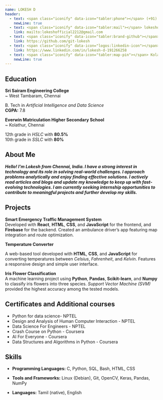 ```yaml
---
name: LOKESH D
header:
  - text: <span class="iconify" data-icon="tabler:phone"></span> (+91) 6369391995 
    newLine: true
  - text: <span class="iconify" data-icon="tabler:mail"></span> lokeshofficial2212@gmail.com
    link: mailto:lokeshofficial2212@gmail.com
  - text: <span class="iconify" data-icon="tabler:brand-github"></span> git-lokesh
    link: https://github.com/git-lokesh
  - text: <span class="iconify" data-icon="logos:linkedin-icon"></span> Lokesh D
    link: https://www.linkedin.com/in/lokesh-d-191266258
  - text: <span class="iconify" data-icon="tabler:map-pin"></span> Kolathur, Chennai - 600099</div>
    newLine: true
---
```


## Education

**Sri Sairam Engineering College**    
    ~ West Tambaram, Chennai

B. Tech in *Artificial Intelligence and Data Science*  
**CGPA:** 7.8

**Everwin Matriculation Higher Secondary School**  
    ~ Kolathur, Chennai
    
12th grade in *HSLC* with **80.5%**  
10th grade in *SSLC* with **80%**    

## About Me

_**Hello! I'm Lokesh from Chennai, India. I have a strong interest in technology and its role in solving real-world challenges. I approach problems analytically and enjoy finding effective solutions. I actively read articles and blogs and update my knowledge to keep up with fast-evolving technologies. I am currently seeking internship opportunities to contribute to meaningful projects and further develop my skills.**_

## Projects

**Smart Emergency Traffic Management System**  
Developed with **React**, **HTML**, **CSS**, and **JavaScript** for the frontend, and **Firebase** for the backend. Created an ambulance driver’s app featuring map integration and route optimization.


**Temperature Converter**

A web-based tool developed with **HTML**, **CSS**, and **JavaScript** for converting temperatures between *Celsius*, *Fahrenheit*, and *Kelvin*. Features a responsive design and simple user interface.

**Iris Flower Classification**  
A machine learning project using **Python**, **Pandas**, **Scikit-learn**, and **Numpy** to classify iris flowers into three species. *Support Vector Machine (SVM)* provided the highest accuracy among the tested models.



## Certificates and Additional courses

- Python for data science- NPTEL
- Design and Analysis of Human Computer Interaction - NPTEL
- Data Science For Engineers - NPTEL
- Crash Course on Python - Coursera
- AI For Everyone - Coursera
- Data Structures and Algorithms in Python - Coursera

## Skills

- **Programming Languages:** <span class="iconify" data-icon="vscode-icons:file-type-c"></span> C, <span class="iconify" data-icon="vscode-icons:file-type-python"></span> Python, <span class="iconify" data-icon="vscode-icons:file-type-sql"></span> SQL, <span class="iconify" data-icon="vscode-icons:file-type-bash"></span> Bash, <span class="iconify" data-icon="vscode-icons:file-type-html"></span> HTML, <span class="iconify" data-icon="vscode-icons:file-type-css"></span> CSS

- **Tools and Frameworks:** Linux (Debian), Git, OpenCV, Keras, Pandas, NumPy  
- **Languages:** Tamil (native), English
